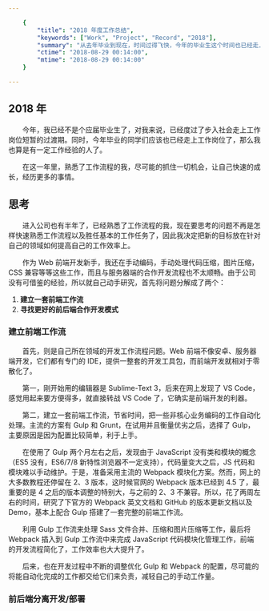 ```yaml
---

    {
        "title": "2018 年度工作总结",
        "keywords": ["Work", "Project", "Record", "2018"],
        "summary": "从去年毕业到现在，时间过得飞快，今年的毕业生这个时间也已经走上工作岗位了，而我这一年工作上经历的事情要丰富的多了。",
        "ctime": "2018-08-29 00:14:00",
        "mtime": "2018-08-29 00:14:00"
    }

--- 
```


## 2018 年

　　今年，我已经不是个应届毕业生了，对我来说，已经度过了步入社会走上工作岗位短暂的过渡期。同时，今年毕业的同学们应该也已经走上工作岗位了，那么我也算是有一定工作经验的人了。

　　在这一年里，熟悉了工作流程的我，尽可能的抓住一切机会，让自己快速的成长，经历更多的事情。

## 思考

　　进入公司也有半年了，已经熟悉了工作流程的我，现在要思考的问题不再是怎样快速熟悉工作流程以及胜任基本的工作任务了，因此我决定把新的目标放在针对自己的领域如何提高自己的工作效率上。

　　作为 Web 前端开发新手，我还在手动编码，手动处理代码压缩，图片压缩，CSS 兼容等等这些工作，而且与服务器端的合作开发流程也不太顺畅。由于公司没有可借鉴的经验，所以就自己动手研究，首先将问题分解成了两个：

  1. **建立一套前端工作流**
  2. **寻找更好的前后端合作开发模式**

### 建立前端工作流

　　首先，则是自己所在领域的开发工作流程问题。Web 前端不像安卓、服务器端开发，它们都有专门的 IDE，提供一整套的开发工具包，而前端开发就相对于零散化了。

　　第一，刚开始用的编辑器是 Sublime-Text 3，后来在网上发现了 VS Code，感觉用起来要方便得多，就直接转战 VS Code 了，它确实是前端开发的利器。

　　第二，建立一套前端工作流，节省时间，把一些非核心业务编码的工作自动化处理。主流的方案有 Gulp 和 Grunt，在试用并且衡量优劣之后，选择了 Gulp，主要原因是因为配置比较简单，利于上手。

　　在使用了 Gulp 两个月左右之后，发现由于 JavaScript 没有类和模块的概念（ES5 没有，ES6/7/8 新特性浏览器不一定支持），代码量变大之后，JS 代码和模块难以手动维护。于是，准备采用主流的 Webpack 模块化方案。然而，网上的大多数教程还停留在 2、3 版本，这时候官网的 Webpack 版本已经到 4.5 了，最重要的是 4 之后的版本调整的特别大，与之前的 2、3 不兼容。所以，花了两周左右的时间，研究了下官方的 Webpack 英文文档和 GitHub 的版本更新文档以及 Demo，基本上配合 Gulp 搭建了一套完整的前端工作流。

　　利用 Gulp 工作流来处理 Sass 文件合并、压缩和图片压缩等工作，最后将 Webpack 插入到 Gulp 工作流中来完成 JavaScript 代码模块化管理工作，前端的开发流程简化了，工作效率也大大提升了。

　　后来，也在开发过程中不断的调整优化 Gulp 和 Webpack 的配置，尽可能的将能自动化完成的工作都交给它们来负责，减轻自己的手动工作量。

### 前后端分离开发/部署